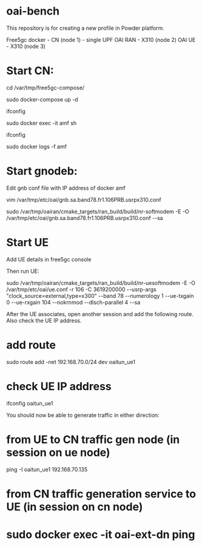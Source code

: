# oai-bench

This repository is for creating a new profile in Powder platform.

Free5gc docker - CN (node 1) - single UPF
OAI RAN - X310 (node 2)
OAI UE - X310 (node 3)

# Start CN:
cd /var/tmp/free5gc-compose/

sudo docker-compose up -d

ifconfig

sudo docker exec -it amf sh

ifconfig 

sudo docker logs -f amf

# Start gnodeb:

Edit gnb conf file with IP address of docker amf

vim /var/tmp/etc/oai/gnb.sa.band78.fr1.106PRB.usrpx310.conf

sudo /var/tmp/oairan/cmake_targets/ran_build/build/nr-softmodem -E   -O /var/tmp/etc/oai/gnb.sa.band78.fr1.106PRB.usrpx310.conf --sa

# Start UE

Add UE details in free5gc console

Then run UE:

sudo /var/tmp/oairan/cmake_targets/ran_build/build/nr-uesoftmodem -E   -O /var/tmp/etc/oai/ue.conf   -r 106   -C 3619200000   --usrp-args "clock_source=external,type=x300"   --band 78   --numerology 1   --ue-txgain 0   --ue-rxgain 104   --nokrnmod   --dlsch-parallel 4   --sa

After the UE associates, open another session and add the following route. Also check the UE IP address.

# add route
sudo route add -net 192.168.70.0/24 dev oaitun_ue1

# check UE IP address
ifconfig oaitun_ue1

You should now be able to generate traffic in either direction:

# from UE to CN traffic gen node (in session on ue node)
ping -I oaitun_ue1 192.168.70.135

# from CN traffic generation service to UE (in session on cn node)
# sudo docker exec -it oai-ext-dn ping <UE IP address>
